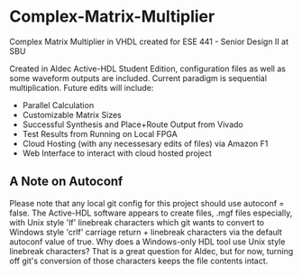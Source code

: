 # Complex-Matrix-Multiplier
Complex Matrix Multiplier in VHDL created for ESE 441 - Senior Design II at SBU

Created in Aldec Active-HDL Student Edition, configuration files as well as some waveform outputs are included. Current paradigm is sequential multiplication. Future edits will include:

- Parallel Calculation
- Customizable Matrix Sizes
- Successful Synthesis and Place+Route Output from Vivado
- Test Results from Running on Local FPGA
- Cloud Hosting (with any necessesary edits of files) via Amazon F1
- Web Interface to interact with cloud hosted project

## A Note on Autoconf

Please note that any local git config for this project should use autoconf = false. The Active-HDL software appears to create files, .mgf files especially, with Unix style 'lf' linebreak characters which git wants to convert to Windows style 'crlf' carriage return + linebreak characters via the default autoconf value of true. Why does a Windows-only HDL tool use Unix style linebreak characters? That is a great question for Aldec, but for now, turning off git's conversion of those characters keeps the file contents intact.
